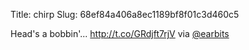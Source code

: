 Title: chirp
Slug: 68ef84a406a8ec1189bf8f01c3d460c5

Head's a bobbin'... <a href="http://t.co/GRdjft7rjV">http://t.co/GRdjft7rjV</a> via <a href="http://twitter.com/earbits">@earbits</a>
